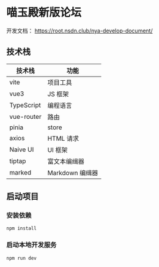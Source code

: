 # 喵玉殿新版论坛

开发文档： <https://root.nsdn.club/nya-develop-document/>

## 技术栈

|技术栈|功能|
|-|-|
|vite|项目工具|
|vue3|JS 框架|
|TypeScript|编程语言|
|vue-router|路由|
|pinia|store|
|axios|HTML 请求|
|Naive UI|UI 框架|
|tiptap|富文本编缉器|
|marked|Markdown 编缉器|

## 启动项目

### 安装依赖

```shell
npm install
```

### 启动本地开发服务

```shell
npm run dev
```
